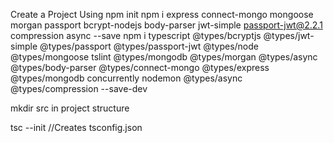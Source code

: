 Create a Project Using npm init
npm i express connect-mongo mongoose morgan passport bcrypt-nodejs body-parser jwt-simple passport-jwt@2.2.1 compression async --save
npm i typescript @types/bcryptjs @types/jwt-simple @types/passport @types/passport-jwt @types/node @types/mongoose tslint @types/mongodb @types/morgan @types/async @types/body-parser @types/connect-mongo @types/express @types/mongodb concurrently nodemon @types/async @types/compression --save-dev

mkdir src in project structure

tsc --init //Creates tsconfig.json

